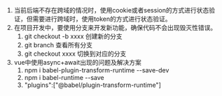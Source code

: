 1. 当前后端不存在跨域的情况时，使用cookie或者session的方式进行状态验证，但需要进行跨域时，使用token的方式进行状态验证。
2. 在项目开发中，要使用分支来开发新功能，确保代码不会出现毁灭性错误。
   1. git checkout -b xxxx 创建新的分支
   2. git branch 查看所有分支
   3. git checkout xxxx 切换到对应的分支
3. vue中使用async+await出现的问题及解决方案
   1. npm i babel-plugin-transform-runtime --save-dev
   2. npm i babel-runtime --save
   3. "plugins":["@babel/plugin-transform-runtime"]